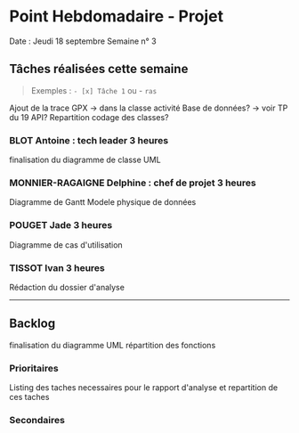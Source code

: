 # Point Hebdomadaire - Projet

Date : Jeudi 18 septembre
Semaine n° 3

## Tâches réalisées cette semaine

> Exemples : `- [x] Tâche 1` ou - `ras`

Ajout de la trace GPX -> dans la classe activité
Base de données? -> voir TP du 19 
API?
Repartition codage des classes?

### BLOT Antoine : tech leader 3 heures
finalisation du diagramme de classe UML

### MONNIER-RAGAIGNE Delphine : chef de projet 3 heures
Diagramme de Gantt
Modele physique de données

### POUGET Jade 3 heures
Diagramme de cas d'utilisation

### TISSOT Ivan 3 heures
Rédaction du dossier d'analyse

---

## Backlog
finalisation du diagramme UML
répartition des fonctions

### Prioritaires
Listing des taches necessaires pour le rapport d'analyse et repartition de ces taches

### Secondaires

